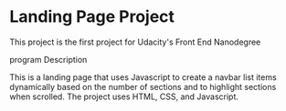 # Landing Page Project
This project is the first project for Udacity's Front End Nanodegree 

program Description

This is a landing page that uses Javascript to create a navbar list items dynamically based on the number of sections and to highlight sections when scrolled. The project uses HTML, CSS, and Javascript.
